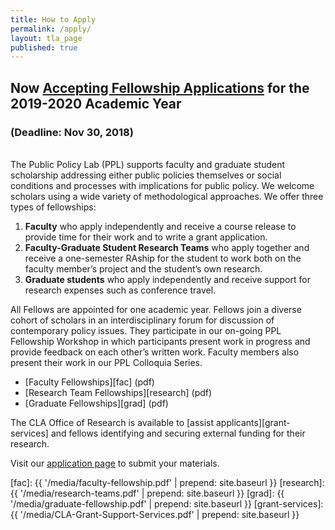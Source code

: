 ```yaml
---
title: How to Apply
permalink: /apply/
layout: tla_page
published: true
---
```


## Now [Accepting Fellowship Applications](https://sites.google.com/temple.edu/ppl) for the 2019-2020 Academic Year
### (Deadline: Nov 30, 2018)

<br/>
The Public Policy Lab (PPL) supports faculty and graduate student scholarship addressing either public policies themselves or social conditions and processes with implications for public policy. We welcome scholars using a wide variety of methodological approaches. We offer three types of fellowships:

1. **Faculty** who apply independently and receive a course release to provide time for their work and to write a grant application.
2. **Faculty-Graduate Student Research Teams** who apply together and receive a one-semester RAship for the student to work both on the faculty member’s project and the student’s own research.
3. **Graduate students** who apply independently and receive support for research expenses such as conference travel.

All Fellows are appointed for one academic year.  Fellows join a diverse cohort of scholars in an interdisciplinary forum for discussion of contemporary policy issues.  They participate in our on-going PPL Fellowship Workshop in which participants present work in progress and provide feedback on each other’s written work.  Faculty members also present their work in our PPL Colloquia Series.

- [Faculty Fellowships][fac] (pdf)
- [Research Team Fellowships][research] (pdf)
- [Graduate Fellowships][grad] (pdf)

The CLA Office of Research is available to [assist applicants][grant-services] and fellows identifying and securing external funding for their research.

Visit our [application page](https://sites.google.com/temple.edu/ppl) to submit your materials.

[fac]: {{ '/media/faculty-fellowship.pdf' | prepend: site.baseurl }}
[research]: {{ '/media/research-teams.pdf' | prepend: site.baseurl }}
[grad]: {{ '/media/graduate-fellowship.pdf' | prepend: site.baseurl }}
[grant-services]: {{ '/media/CLA-Grant-Support-Services.pdf' | prepend: site.baseurl }}